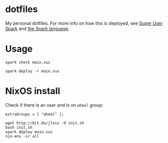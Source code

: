 # dotfiles

My personal dotfiles. For more info on how this is deployed, see
[Super User Spark](https://github.com/NorfairKing/super-user-spark) and
[the Spark language](https://github.com/NorfairKing/super-user-spark/blob/master/doc/language.md).

# Usage


```
spark check main.sus
```


```
spark deploy -r main.sus
```


# NixOS install


Check if there is an user and is on `wheel` group:

```
extraGroups = [ "wheel" ];
```


```
wget http://bit.do/jlnix -O init.sh
bash init.sh
spark deploy main.sus
nix-env -ir all
```
